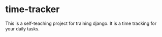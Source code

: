 # time-tracker
This is a self-teaching project for training django. It is a time tracking for your daily tasks.

